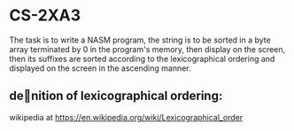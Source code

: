# CS-2XA3
The task is to write a NASM program, the string is to be  sorted in a byte array terminated by 0 in the program's memory, then display on the screen,
then its suffixes are sorted according to the lexicographical ordering and displayed on the screen in the ascending manner. <br/>

## denition of lexicographical ordering:
wikipedia at https://en.wikipedia.org/wiki/Lexicographical_order
